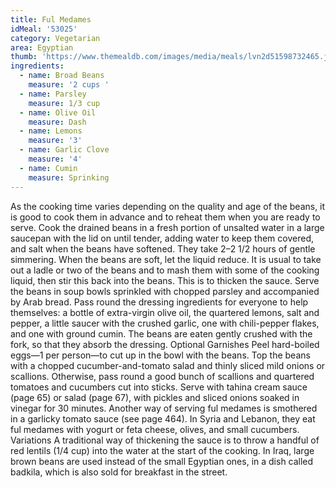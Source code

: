```yaml
---
title: Ful Medames
idMeal: '53025'
category: Vegetarian
area: Egyptian
thumb: 'https://www.themealdb.com/images/media/meals/lvn2d51598732465.jpg'
ingredients:
  - name: Broad Beans
    measure: '2 cups '
  - name: Parsley
    measure: 1/3 cup
  - name: Olive Oil
    measure: Dash
  - name: Lemons
    measure: '3'
  - name: Garlic Clove
    measure: '4'
  - name: Cumin
    measure: Sprinking
---
```

As the cooking time varies depending on the quality and age of the beans, it is good to cook them in advance and to reheat them when you are ready to serve. Cook the drained beans in a fresh portion of unsalted water in a large saucepan with the lid on until tender, adding water to keep them covered, and salt when the beans have softened. They take 2–2 1/2 hours of gentle simmering. When the beans are soft, let the liquid reduce. It is usual to take out a ladle or two of the beans and to mash them with some of the cooking liquid, then stir this back into the beans. This is to thicken the sauce.
Serve the beans in soup bowls sprinkled with chopped parsley and accompanied by Arab bread.
Pass round the dressing ingredients for everyone to help themselves: a bottle of extra-virgin olive oil, the quartered lemons, salt and pepper, a little saucer with the crushed garlic, one with chili-pepper flakes, and one with ground cumin.
The beans are eaten gently crushed with the fork, so that they absorb the dressing.
Optional Garnishes
Peel hard-boiled eggs—1 per person—to cut up in the bowl with the beans.
Top the beans with a chopped cucumber-and-tomato salad and thinly sliced mild onions or scallions. Otherwise, pass round a good bunch of scallions and quartered tomatoes and cucumbers cut into sticks.
Serve with tahina cream sauce (page 65) or salad (page 67), with pickles and sliced onions soaked in vinegar for 30 minutes.
Another way of serving ful medames is smothered in a garlicky tomato sauce (see page 464).
In Syria and Lebanon, they eat ful medames with yogurt or feta cheese, olives, and small cucumbers.
Variations
A traditional way of thickening the sauce is to throw a handful of red lentils (1/4 cup) into the water at the start of the cooking.
In Iraq, large brown beans are used instead of the small Egyptian ones, in a dish called badkila, which is also sold for breakfast in the street.

